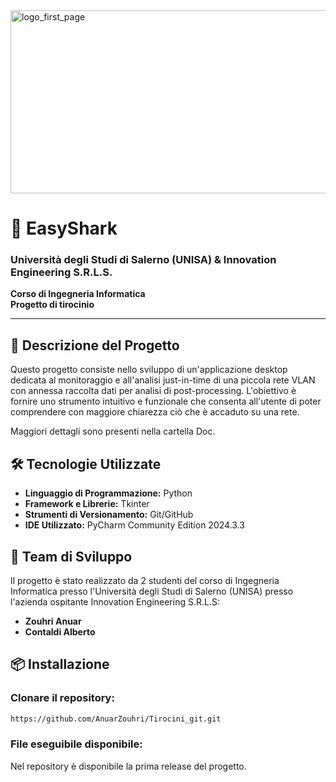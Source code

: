 <img width="804" height="293" alt="logo_first_page" src="https://github.com/user-attachments/assets/4c5cdea4-eabd-4922-ba46-c9f6b7660e23" />

# 🦈 EasyShark
### Università degli Studi di Salerno (UNISA) & Innovation Engineering S.R.L.S.  
**Corso di Ingegneria Informatica**  
**Progetto di tirocinio**  

---

## 🚀 Descrizione del Progetto  
Questo progetto consiste nello sviluppo di un'applicazione desktop dedicata al monitoraggio e all'analisi just-in-time di una piccola rete VLAN con annessa raccolta dati per analisi di post-processing. L'obiettivo è fornire uno strumento intuitivo e funzionale che consenta all'utente di poter comprendere con maggiore chiarezza ciò che è accaduto su una rete. 

Maggiori dettagli sono presenti nella cartella Doc.


## 🛠️ Tecnologie Utilizzate  
- **Linguaggio di Programmazione:** Python 
- **Framework e Librerie:** Tkinter 
- **Strumenti di Versionamento:** Git/GitHub 
- **IDE Utilizzato:** PyCharm Community Edition 2024.3.3

## 👥 Team di Sviluppo  
Il progetto è stato realizzato da 2 studenti del corso di Ingegneria Informatica presso l'Università degli Studi di Salerno (UNISA) presso l'azienda ospitante Innovation Engineering S.R.L.S:  


- **Zouhri Anuar**
- **Contaldi Alberto** 

## 📦 Installazione  

### **Clonare il repository:**  
```bash  
https://github.com/AnuarZouhri/Tirocini_git.git
```  

### **File eseguibile disponibile:**  
Nel repository è disponibile la prima release del progetto.   


